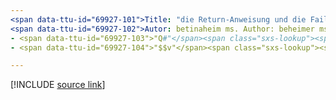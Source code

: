 ```yaml
---
<span data-ttu-id="69927-101">Title: "die Return-Anweisung und die Fail-Anweisung in Q# " Description: erfahren Sie, wie Sie die Anweisungen "Return" und "Fail" in verwenden Q# , um eine Unterroutine oder ein Programm zu beenden.</span><span class="sxs-lookup"><span data-stu-id="69927-101">title: "The return and fail statements in Q#" description: Learn about using the 'return' and 'fail' statements in Q# to end a subroutine or program.</span></span>
<span data-ttu-id="69927-102">Autor: betinaheim ms. Author: beheimer ms. Date: 10/07/2020 ms. Topic: Artikel UID: Microsoft. Quantum. qsharp. returnsandbeendigung NO-LOC:</span><span class="sxs-lookup"><span data-stu-id="69927-102">author: bettinaheim ms.author: beheim ms.date: 10/07/2020 ms.topic: article uid: microsoft.quantum.qsharp.returnsandtermination no-loc:</span></span>
- <span data-ttu-id="69927-103">"Q#"</span><span class="sxs-lookup"><span data-stu-id="69927-103">"Q#"</span></span>
- <span data-ttu-id="69927-104">"$$v"</span><span class="sxs-lookup"><span data-stu-id="69927-104">"$$v"</span></span>

---
```


<!---
# Returns and termination in Q#
-->

[!INCLUDE [source link](~/includes/qsharp-language/Specifications/Language/2_Statements/ReturnsAndTermination.md)]

